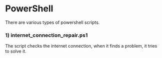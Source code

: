 # PowerShell
There are various types of powershell scripts.

### 1) internet_connection_repair.ps1
The script checks the internet connection, when it finds a problem, it tries to solve it.
